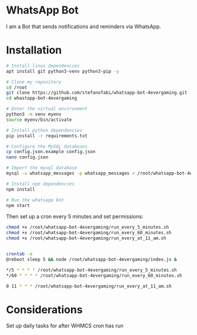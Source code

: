 # WhatsApp Bot
I am a Bot that sends notifications and reminders via WhatsApp.

# Installation
```bash
# Install linux dependencies
apt install git python3-venv python3-pip -y

# Clone my repository
cd /root
git clone https://github.com/stefanofabi/whatsapp-bot-4evergaming.git
cd whastapp-bot-4evergaming

# Enter the virtual environment
python3 -m venv myenv
source myenv/bin/activate

# Install python dependencies
pip install -r requirements.txt

# Configure the MySQL databases
cp config.json.example config.json
nano config.json

# Import the mysql database
mysql -u whatsapp_messages -p whatsapp_messages < /root/whatsapp-bot-4evergaming/database.sql

# Install npm dependencies
npm install

# Run the whatsapp bot
npm start
```

Then set up a cron every 5 minutes and set permissions:
```bash
chmod +x /root/whatsapp-bot-4evergaming/run_every_5_minutes.sh
chmod +x /root/whatsapp-bot-4evergaming/run_every_60_minutes.sh
chmod +x /root/whatsapp-bot-4evergaming/run_every_at_11_am.sh


crontab -e
@reboot sleep 5 && node /root/whatsapp-bot-4evergaming/index.js &

*/5 * * * * /root/whatsapp-bot-4evergaming/run_every_5_minutes.sh
*/60 * * * * /root/whatsapp-bot-4evergaming/run_every_60_minutes.sh

0 11 * * * /root/whatsapp-bot-4evergaming/run_every_at_11_am.sh
```

# Considerations
Set up daily tasks for after WHMCS cron has run